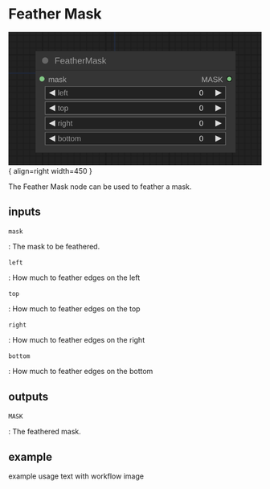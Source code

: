 # Feather Mask

![Feather Mask node](media/FeatherMask.svg){ align=right width=450 }

The Feather Mask node can be used to feather a mask.

## inputs

`mask`

:   The mask to be feathered.

`left`

:   How much to feather edges on the left

`top`

:   How much to feather edges on the top

`right`

:   How much to feather edges on the right

`bottom`

:   How much to feather edges on the bottom

## outputs

`MASK`

:   The feathered mask.

## example

example usage text with workflow image